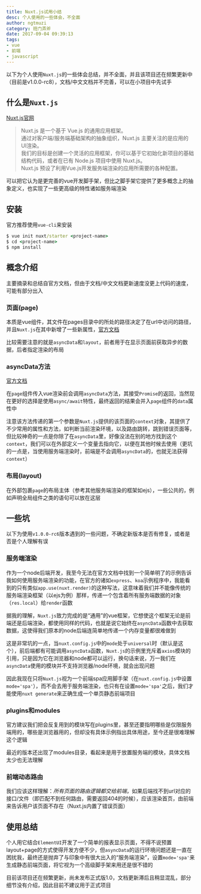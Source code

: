 ```yaml
---
title: Nuxt.js试用小结
desc: 个人使用的一些体会，不全面
author: ngtmuzi
category: 班门弄斧 
date: 2017-09-04 09:39:13
tags:
- vue
- 前端
- javascript
---
```


以下为个人使用`Nuxt.js`的一些体会总结，并不全面，并且该项目还在频繁更新中（目前是v1.0.0-rc8），文档/中文文档并不完善，可以在小项目中先试手

## 什么是`Nuxt.js`

[Nuxt.js官网](https://nuxtjs.org/guide)

>Nuxt.js 是一个基于 Vue.js 的通用应用框架。  
>通过对客户端/服务端基础架构的抽象组织，Nuxt.js 主要关注的是应用的 UI渲染。  
>我们的目标是创建一个灵活的应用框架，你可以基于它初始化新项目的基础结构代码，或者在已有 Node.js 项目中使用 Nuxt.js。  
>Nuxt.js 预设了利用Vue.js开发服务端渲染的应用所需要的各种配置。

可以把它认为是更完善的vue开发脚手架，但比之脚手架它提供了更多概念上的抽象定义，也实现了一些更高级的特性诸如服务端渲染

## 安装
官方推荐使用`vue-cli`来安装
```cmd
$ vue init nuxt/starter <project-name>
$ cd <project-name>
$ npm install
```

## 概念介绍

主要摘录和总结自官方文档，但由于文档/中文文档更新速度没更上代码的速度，可能有部分出入

### 页面(page)

本质是vue组件，其文件在pages目录中的所处的路径决定了在url中访问的路径，并且`Nuxt.js`在其中新增了一些新属性，[官方文档](https://nuxtjs.org/guide/views#pages)

比较需要注意的就是`asyncData`和`layout`，前者用于在显示页面前获取异步的数据，后者指定渲染的布局

### asyncData方法

[官方文档](https://nuxtjs.org/api)

在`page`组件传入vue渲染前会调用`asyncData`方法，其接受`Promise`的返回，当然现在更好的选择是使用`async/await`特性，最终返回的结果会并入`page`组件的`data`属性中

注意该方法传递的第一个参数是`Nuxt.js`提供的该页面的`context`对象，其提供了不少常用的属性和方法，如判断当前渲染环境，以及路由跳转，跳到错误页面等，但比较神奇的一点是你除了在`asyncData`里，好像没法在别的地方找到这个`context`，我们可以在外部定义一个变量去指向它，以便在其他时候去使用（更坑的一点是，当使用服务端渲染时，前端是不会调用`asyncData`的，也就无法获得`context`）

### 布局(layout)

在外部包裹`page`的布局主体（参考其他服务端渲染的框架如ejs），一些公共的，例如声明全局组件之类的语句可以放在这层

## 一些坑

以下为使用`v1.0.0-rc6`版本遇到的一些问题，不确定新版本是否有修复，或者是否是个人理解有误

### 服务端渲染

作为一个node后端开发，我至今无法在官方文档中找到一个简单明了的示例告诉我如何使用服务端渲染的功能，在官方的诸如`express`、`koa`示例程序中，我能看到的只有类似`app.use(nuxt.render)`的这种写法，这意味着我们并不能像传统的服务端渲染框架（以ejs为例）那样，传递一个包含着所有服务端数据的对象（`res.local`）给`render`函数

据我的理解，`Nuxt.js`致力完成的是“通用”的vue框架，它想使这个框架无论是前端还是后端渲染，都使用同样的代码，也就是说它始终在`asyncData`函数中去获取数据，这使得我们原本的node后端连简单地传递一个内存变量都很难做到

这是非常坑的一点，当`nuxt.config.js`中的`mode`处于`universal`时（默认是这个），前后端都有可能调用`asyncData`函数，`Nuxt.js`的示例里充斥着`axios`模块的引用，只是因为它在浏览器和node都可以运行，换句话来说，万一我们在`asyncData`使用的模块并不支持浏览器/node环境，就会出现问题

因此我现在只将`Nuxt.js`视为一个前端spa应用脚手架（在`nuxt.config.js`中设置`mode='spa'`），而不会去用于服务端渲染，也只有在设置`mode='spa'`之后，我们才能使用`nuxt generate`来正确生成一个单页静态前端项目

### plugins和modules

官方建议我们把会反复用到的模块写在plugins里，甚至还要指明哪些是仅限服务端用的，哪些是浏览器用的，但却没有具体示例指出具体用途，至今还是很难理解这个逻辑

最近的版本还出现了modules目录，看起来是用于放置服务端的模块，具体文档太少也无法理解

### 前端动态路由

我们应该这样理解：*所有页面的路由逻辑都交给前端*，如果后端找不到url对应的接口/文件（即匹配不到任何路由，需要返回404的时候），应该渲染首页，由前端来告诉用户该页面不存在（Nuxt.js内置了错误页面）

## 使用总结

个人用它结合`ElementUI`开发了一个简单的报表显示页面，不得不说预置layout+page的方式使得开发方便不少，但`asyncData`的运行环境问题还是一直在困扰我，最终还是抛弃了与印象中有很大出入的“服务端渲染”，设置`mode='spa'`来生成静态前端页面，将它视为一个高级脚手架来用还是很不错的

目前该项目还在频繁更新，尚未发布正式版1.0，文档更新滞后且稍显混乱，部分细节没有介绍，因此目前不建议用于正式项目